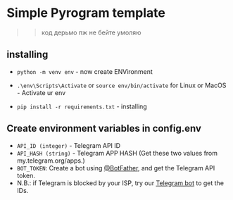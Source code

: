 # Simple Pyrogram template
>> код дерьмо пж не бейте умоляю

## installing

- `python -m venv env` - now create ENVironment

- `.\env\Scripts\Activate` or `source env/bin/activate` for Linux or MacOS - Activate ur env

- `pip install -r requirements.txt` - installing

## Create environment variables in config.env

* `API_ID (integer)` - Telegram API ID 
* `API_HASH (string)` - Telegram APP HASH (Get these two values from my.telegram.org/apps.)
* `BOT_TOKEN`: Create a bot using [@BotFather](https://telegram.dog/BotFather), and get the Telegram API token.
* N.B.: if Telegram is blocked by your ISP, try our [Telegram bot](https://telegram.dog/UseTGXBot) to get the IDs.